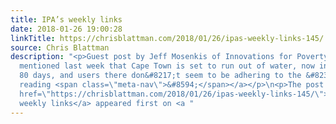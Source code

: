 ```yaml
---
title: IPA’s weekly links
date: 2018-01-26 19:00:28
linkTitle: https://chrisblattman.com/2018/01/26/ipas-weekly-links-145/
source: Chris Blattman
description: "<p>Guest post by Jeff Mosenkis of Innovations for Poverty Action. I
  mentioned last week that Cape Town is set to run out of water, now in less than
  80 days, and users there don&#8217;t seem to be adhering to the &#8230; <a href=\"https://chrisblattman.com/2018/01/26/ipas-weekly-links-145/\">Continue
  reading <span class=\"meta-nav\">&#8594;</span></a></p>\n<p>The post <a rel=\"nofollow\"
  href=\"https://chrisblattman.com/2018/01/26/ipas-weekly-links-145/\">IPA&#8217;s
  weekly links</a> appeared first on <a "
---
```

